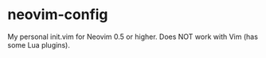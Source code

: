 # neovim-config
My personal init.vim for Neovim 0.5 or higher. Does NOT work with Vim (has some Lua plugins).
